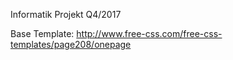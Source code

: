 Informatik Projekt Q4/2017

Base Template: http://www.free-css.com/free-css-templates/page208/onepage
